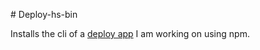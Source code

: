 # Deploy-hs-bin

Installs the cli of a [deploy app](https://github.com/epicallan/deploy-hs-bin) I am working on using npm.
